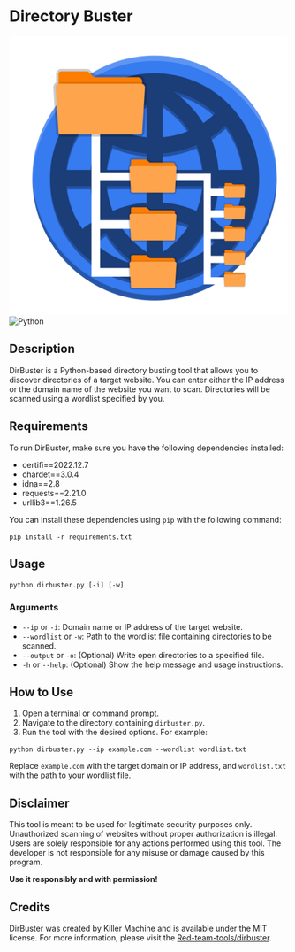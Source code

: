 # Directory Buster

![DirBuster Logo](images/dirbuster-logo.svg)
![Python](https://img.shields.io/badge/Python-3.7%2B-blue)

## Description

DirBuster is a Python-based directory busting tool that allows you to discover directories of a target website. You can enter either the IP address or the domain name of the website you want to scan. Directories will be scanned using a wordlist specified by you.

## Requirements

To run DirBuster, make sure you have the following dependencies installed:

- certifi==2022.12.7
- chardet==3.0.4
- idna==2.8
- requests==2.21.0
- urllib3==1.26.5

You can install these dependencies using `pip` with the following command:
```
pip install -r requirements.txt
```
## Usage
```
python dirbuster.py [-i] [-w]
```

### Arguments

- `--ip` or `-i`: Domain name or IP address of the target website.
- `--wordlist` or `-w`: Path to the wordlist file containing directories to be scanned.
- `--output` or `-o`: (Optional) Write open directories to a specified file.
- `-h` or `--help`: (Optional) Show the help message and usage instructions.

## How to Use

1. Open a terminal or command prompt.
2. Navigate to the directory containing `dirbuster.py`.
3. Run the tool with the desired options. For example:

```
python dirbuster.py --ip example.com --wordlist wordlist.txt
```

Replace `example.com` with the target domain or IP address, and `wordlist.txt` with the path to your wordlist file.

## Disclaimer

This tool is meant to be used for legitimate security purposes only. Unauthorized scanning of websites without proper authorization is illegal. Users are solely responsible for any actions performed using this tool. The developer is not responsible for any misuse or damage caused by this program.

**Use it responsibly and with permission!**

## Credits

DirBuster was created by Killer Machine and is available under the MIT license. For more information, please visit the [Red-team-tools/dirbuster](https://github.com/killer-machine-007/Red-Team-Toos/tree/main/dirbuster).

